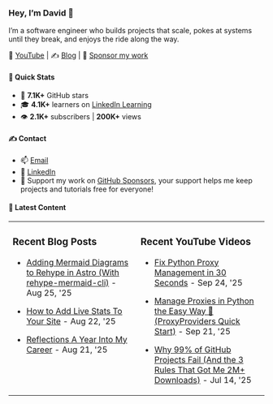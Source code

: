 ### Hey, I’m David 👋

I’m a software engineer who builds projects that scale, pokes at systems until they break, and enjoys the ride along the way.

🎥 [YouTube](https://www.youtube.com/c/DavidTeatherCodes) | ✍️ [Blog](https://dteather.com/blog/) | 💖 [Sponsor my work](https://github.com/sponsors/davidteather)

#### 🚀 Quick Stats
- 🌟 **7.1K+** GitHub stars  
- 🎓 **4.1K+** learners on [LinkedIn Learning](https://www.linkedin.com/learning/instructors/david-teather)  
- 👁️ **2.1K+** subscribers | **200K+** views  

#### ✍️ Contact
- 📫 [Email](mailto:contact.davidteather@gmail.com)  
- 🐧 [LinkedIn](https://www.linkedin.com/in/davidteather/)  
- 💖 Support my work on [GitHub Sponsors](https://github.com/sponsors/davidteather), your support helps me keep projects and tutorials free for everyone!  

#### 📰 Latest Content
<table><tr>

<td valign="top" width="50%">

### Recent Blog Posts

- [Adding Mermaid Diagrams to Rehype in Astro (With rehype-mermaid-cli)](https://dteather.com/blogs/astro-rehype-mermaid-cli/) - Aug 25, &#39;25

- [How to Add Live Stats To Your Site](https://dteather.com/blogs/how-to-add-live-stats-to-your-site/) - Aug 22, &#39;25

- [Reflections A Year Into My Career](https://dteather.com/blogs/reflections-a-year-into-my-career/) - Aug 21, &#39;25

</td>

<td valign="top" width="50%">

### Recent YouTube Videos

- [Fix Python Proxy Management in 30 Seconds](https://www.youtube.com/shorts/s9oACT8VALY) - Sep 24, &#39;25

- [Manage Proxies in Python the Easy Way 🚀 (ProxyProviders Quick Start)](https://www.youtube.com/watch?v=h-JouO_orYo) - Sep 21, &#39;25

- [Why 99% of GitHub Projects Fail (And the 3 Rules That Got Me 2M+ Downloads)](https://www.youtube.com/watch?v=sSZz1qsqeig) - Jul 14, &#39;25

</td>

</tr></table>